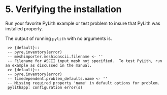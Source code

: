 # 5. Verifying the installation

Run your favorite PyLith example or test problem to insure that PyLith was installed properly.

The output of running `pylith` with no arguments is.

```{code-block} bash
 >> {default}::
 -- pyre.inventory(error)
 -- meshimporter.meshioascii.filename <- ''
 -- Filename for ASCII input mesh not specified.  To test PyLith, run an example as discussed in the manual.
 >> {default}::
 -- pyre.inventory(error)
 -- timedependent.problem_defaults.name <- ''
 -- Missing required property 'name' in default options for problem.
 pylithapp: configuration error(s)
 ```

